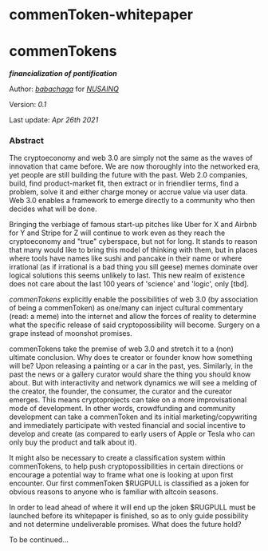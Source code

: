 # commenToken-whitepaper
<h1>commenTokens</h1>

_**financialization of pontification**_

Author: _[babachaga](https://twitter.com/babachaga)_ for _[NUSAINQ](https://nusainq.com/)_

Version: _0.1_

Last update: _Apr 26th 2021_

<!-- comments Keywords: commenToken, joken, meme squad, headless brands -->

<h3>Abstract</h3>

The cryptoeconomy and web 3.0 are simply not the same as the waves of innovation that came before. We are now thoroughly into the networked era, yet people are still building the future with the past. Web 2.0 companies, build, find product-market fit, then extract or in friendlier terms, find a problem, solve it and either charge money or accrue value via user data. Web 3.0 enables a framework to emerge directly to a community who then decides what will be done.

Bringing the verbiage of famous start-up pitches like Uber for X and Airbnb for Y and Stripe for Z will continue to work even as they reach the cryptoeconomy and "true" cyberspace, but not for long. It stands to reason that many would like to bring this model of thinking with them, but in places where tools have names like sushi and pancake in their name or where irrational (as if irrational is a bad thing you sill geese) memes dominate over logical solutions this seems unlikely to last. This new realm of existence does not care about the last 100 years of 'science' and 'logic', only [tbd].

_commenTokens_ explicitly enable the possibilities of web 3.0 (by association of being a commenToken) as one/many can inject cultural commentary (read: a meme) into the internet and allow the forces of reality to determine what the specific release of said cryptopossibility will become. Surgery on a grape instead of moonshot promises.

commenTokens take the premise of web 3.0 and stretch it to a (non) ultimate conclusion. Why does te creator or founder know how something will be? Upon releasing a painting or a car in the past, yes. Similarly, in the past the news or a gallery curator would share the thing you should know about. But with interactivity and network dynamics we will see a melding of the creator, the founder, the consumer, the curator and the cureator emerges. This means cryptoprojects can take on a more improvisational mode of development. In other words, crowdfunding and community development can take a commenToken and its initial marketing/copywriting and immediately participate with vested financial and social incentive to develop and create (as compared to early users of Apple or Tesla who can only buy the product and talk about it). 

It might also be necessary to create a classification system within commenTokens, to help push cryptopossibilities in certain directions or encourage  a potential way to frame what one is looking at upon first encounter. Our first commenToken $RUGPULL is classified as a joken for obvious reasons to anyone who is familiar with altcoin seasons. 

In order to lead ahead of where it will end up the joken $RUGPULL must be launched before its whitepaper is finished, so as to only guide possibility and not determine undeliverable promises. What does the future hold?

To be continued...
